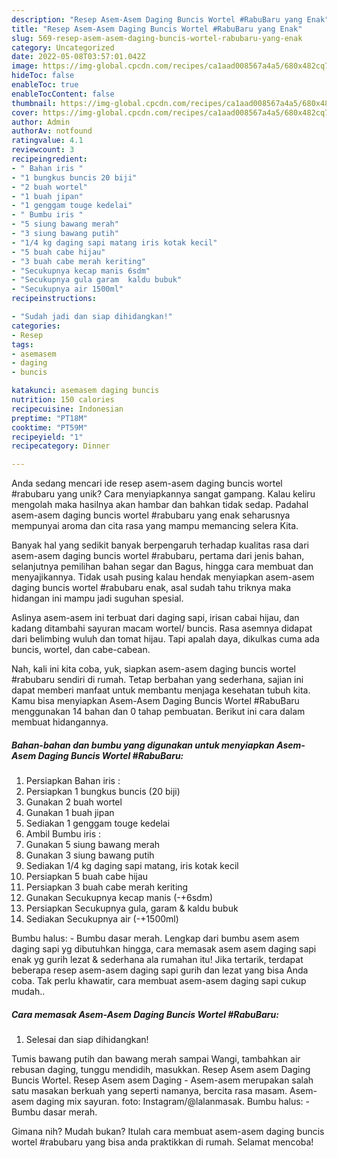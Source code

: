 ```yaml
---
description: "Resep Asem-Asem Daging Buncis Wortel #RabuBaru yang Enak"
title: "Resep Asem-Asem Daging Buncis Wortel #RabuBaru yang Enak"
slug: 569-resep-asem-asem-daging-buncis-wortel-rabubaru-yang-enak
category: Uncategorized
date: 2022-05-08T03:57:01.042Z
image: https://img-global.cpcdn.com/recipes/ca1aad008567a4a5/680x482cq70/asem-asem-daging-buncis-wortel-rabubaru-foto-resep-utama.jpg
hideToc: false
enableToc: true
enableTocContent: false
thumbnail: https://img-global.cpcdn.com/recipes/ca1aad008567a4a5/680x482cq70/asem-asem-daging-buncis-wortel-rabubaru-foto-resep-utama.jpg
cover: https://img-global.cpcdn.com/recipes/ca1aad008567a4a5/680x482cq70/asem-asem-daging-buncis-wortel-rabubaru-foto-resep-utama.jpg
author: Admin
authorAv: notfound
ratingvalue: 4.1
reviewcount: 3
recipeingredient:
- " Bahan iris "
- "1 bungkus buncis 20 biji"
- "2 buah wortel"
- "1 buah jipan"
- "1 genggam touge kedelai"
- " Bumbu iris "
- "5 siung bawang merah"
- "3 siung bawang putih"
- "1/4 kg daging sapi matang iris kotak kecil"
- "5 buah cabe hijau"
- "3 buah cabe merah keriting"
- "Secukupnya kecap manis 6sdm"
- "Secukupnya gula garam  kaldu bubuk"
- "Secukupnya air 1500ml"
recipeinstructions:

- "Sudah jadi dan siap dihidangkan!"
categories:
- Resep
tags:
- asemasem
- daging
- buncis

katakunci: asemasem daging buncis 
nutrition: 150 calories
recipecuisine: Indonesian
preptime: "PT18M"
cooktime: "PT59M"
recipeyield: "1"
recipecategory: Dinner

---
```





Anda sedang mencari ide resep asem-asem daging buncis wortel #rabubaru yang unik? Cara menyiapkannya sangat gampang. Kalau keliru mengolah maka hasilnya akan hambar dan bahkan tidak sedap. Padahal asem-asem daging buncis wortel #rabubaru yang enak seharusnya mempunyai aroma dan cita rasa yang mampu memancing selera Kita.





Banyak hal yang sedikit banyak berpengaruh terhadap kualitas rasa dari asem-asem daging buncis wortel #rabubaru, pertama dari jenis bahan, selanjutnya pemilihan bahan segar dan Bagus, hingga cara membuat dan menyajikannya. Tidak usah pusing kalau hendak menyiapkan asem-asem daging buncis wortel #rabubaru enak,      asal sudah tahu triknya maka hidangan ini mampu jadi suguhan spesial.














Aslinya asem-asem ini terbuat dari daging sapi, irisan cabai hijau, dan kadang ditambahi sayuran macam wortel/ buncis. Rasa asemnya didapat dari belimbing wuluh dan tomat hijau. Tapi apalah daya, dikulkas cuma ada buncis, wortel, dan cabe-cabean.






Nah, kali ini kita coba, yuk, siapkan asem-asem daging buncis wortel #rabubaru sendiri di rumah. Tetap berbahan yang sederhana, sajian ini dapat memberi manfaat untuk membantu menjaga kesehatan tubuh kita. Kamu bisa menyiapkan Asem-Asem Daging Buncis Wortel #RabuBaru menggunakan 14 bahan dan 0 tahap pembuatan. Berikut ini cara dalam membuat hidangannya.

<!--inarticleads1-->

##### Bahan-bahan dan bumbu yang digunakan untuk menyiapkan Asem-Asem Daging Buncis Wortel #RabuBaru:

1. Persiapkan  Bahan iris :
1. Persiapkan 1 bungkus buncis (20 biji)
1. Gunakan 2 buah wortel
1. Gunakan 1 buah jipan
1. Sediakan 1 genggam touge kedelai
1. Ambil  Bumbu iris :
1. Gunakan 5 siung bawang merah
1. Gunakan 3 siung bawang putih
1. Sediakan 1/4 kg daging sapi matang, iris kotak kecil
1. Persiapkan 5 buah cabe hijau
1. Persiapkan 3 buah cabe merah keriting
1. Gunakan Secukupnya kecap manis (-+6sdm)
1. Persiapkan Secukupnya gula, garam &amp; kaldu bubuk
1. Sediakan Secukupnya air (-+1500ml)


Bumbu halus: - Bumbu dasar merah. Lengkap dari bumbu asem asem daging sapi yg dibutuhkan hingga, cara memasak asem asem daging sapi enak yg gurih lezat &amp; sederhana ala rumahan itu! Jika tertarik, terdapat beberapa resep asem-asem daging sapi gurih dan lezat yang bisa Anda coba. Tak perlu khawatir, cara membuat asem-asem daging sapi cukup mudah.. 

<!--inarticleads2-->

##### Cara memasak Asem-Asem Daging Buncis Wortel #RabuBaru:


1. Selesai dan siap dihidangkan!

Tumis bawang putih dan bawang merah sampai Wangi, tambahkan air rebusan daging, tunggu mendidih, masukkan. Resep Asem asem Daging Buncis Wortel. Resep Asem asem Daging - Asem-asem merupakan salah satu masakan berkuah yang seperti namanya, bercita rasa masam. Asem-asem daging mix sayuran. foto: Instagram/@lalanmasak. Bumbu halus: - Bumbu dasar merah. 

Gimana nih? Mudah bukan? Itulah cara membuat asem-asem daging buncis wortel #rabubaru yang bisa anda praktikkan di rumah. Selamat mencoba!
